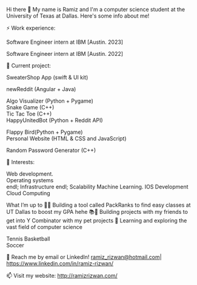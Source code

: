 Hi there 👋
My name is Ramiz and I'm a computer science student at the University of Texas at Dallas. Here's some info about me!


⚡ Work experience:

Software Engineer intern at IBM [Austin. 2023]

Software Engineer intern at IBM [Austin. 2022]


🔭 Current project:

SweaterShop App (swift & UI kit)

newReddit (Angular + Java)

Algo Visualizer (Python + Pygame)                                                                                                                                    
Snake Game (C++)                                                                                                                                                    
Tic Tac Toe (C++)                                                                                                                                                      
HappyUnitedBot (Python + Reddit API)  

Flappy Bird(Python + Pygame)                                                                                                                                                     
Personal Website (HTML & CSS and JavaScript)  

Random Password Generator (C++)

🌱 Interests:

Web development.        
Operating systems         
endl;
Infrastructure 
endl;
Scalability 
Machine Learning.
IOS Development
Cloud Computing                                                                                                                                                 

What I’m up to 🏃‍♂️
Building a tool called PackRanks to find easy classes at UT Dallas to boost my GPA hehe 📚📝
Building projects with my friends to get into Y Combinator with my pet projects 💼
Learning and exploring the vast field of computer science

Tennis
Basketball                                                                                                                                                                                                                                                                                                  
Soccer                                                                                                                                                      
                                                                                                                                                                                                                                                                                                                                                                                                                                                                  
💬 Reach me by email or LinkedIn! ramiz_rizwan@hotmail.com| https://www.linkedin.com/in/ramiz-rizwan/
                                                                                                                                                                                                                                                                                                            
📫 Visit my website: http://ramizrizwan.com/

<!---
RamizRiz/RamizRiz is a ✨ special ✨ repository because its `README.md` (this file) appears on your GitHub profile.
You can click the Preview link to take a look at your changes.
--->
